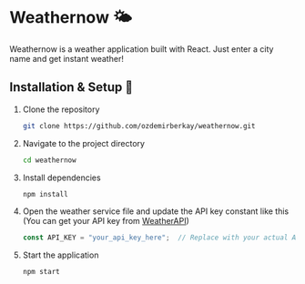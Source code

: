 
# Weathernow 🌤️

Weathernow is a weather application built with React. Just enter a city name and get instant weather!

## Installation & Setup 🔧
1. Clone the repository
   ```sh
   git clone https://github.com/ozdemirberkay/weathernow.git
   ```
2. Navigate to the project directory
   ```sh
   cd weathernow
   ```
3. Install dependencies
   ```sh
   npm install
   ```
4. Open the weather service file and update the API key constant like this
(You can get your API key from [WeatherAPI](https://www.weatherapi.com/))
   ```js
   const API_KEY = "your_api_key_here";  // Replace with your actual API key
   ```
5. Start the application
   ```sh
   npm start
   ```



